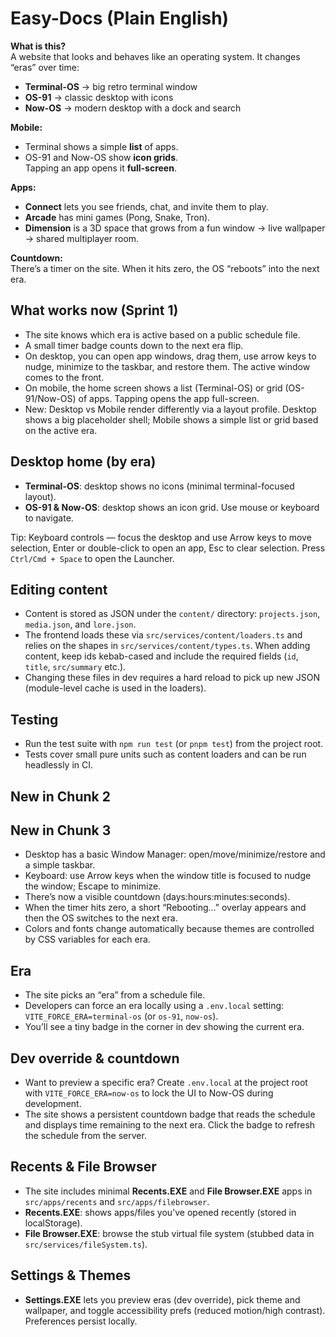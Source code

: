 # Easy-Docs (Plain English)

**What is this?**  
A website that looks and behaves like an operating system. It changes “eras” over time:
- **Terminal-OS** → big retro terminal window
- **OS-91** → classic desktop with icons
- **Now-OS** → modern desktop with a dock and search

**Mobile:**  
- Terminal shows a simple **list** of apps.  
- OS-91 and Now-OS show **icon grids**.  
Tapping an app opens it **full-screen**.

**Apps:**  
- **Connect** lets you see friends, chat, and invite them to play.  
- **Arcade** has mini games (Pong, Snake, Tron).  
- **Dimension** is a 3D space that grows from a fun window → live wallpaper → shared multiplayer room.

**Countdown:**  
There’s a timer on the site. When it hits zero, the OS “reboots” into the next era.

## What works now (Sprint 1)
- The site knows which era is active based on a public schedule file.
- A small timer badge counts down to the next era flip.
- On desktop, you can open app windows, drag them, use arrow keys to nudge, minimize to the taskbar, and restore them. The active window comes to the front.
- On mobile, the home screen shows a list (Terminal-OS) or grid (OS-91/Now-OS) of apps. Tapping opens the app full-screen.
 - New: Desktop vs Mobile render differently via a layout profile. Desktop shows a big placeholder shell; Mobile shows a simple list or grid based on the active era.

## Desktop home (by era)

- **Terminal-OS**: desktop shows no icons (minimal terminal-focused layout).
- **OS-91 & Now-OS**: desktop shows an icon grid. Use mouse or keyboard to navigate.

Tip: Keyboard controls — focus the desktop and use Arrow keys to move selection, Enter or double-click to open an app, Esc to clear selection. Press `Ctrl/Cmd + Space` to open the Launcher.

## Editing content

- Content is stored as JSON under the `content/` directory: `projects.json`, `media.json`, and `lore.json`.
- The frontend loads these via `src/services/content/loaders.ts` and relies on the shapes in `src/services/content/types.ts`. When adding content, keep ids kebab-cased and include the required fields (`id`, `title`, `src/summary` etc.).
- Changing these files in dev requires a hard reload to pick up new JSON (module-level cache is used in the loaders).

## Testing

- Run the test suite with `npm run test` (or `pnpm test`) from the project root.
- Tests cover small pure units such as content loaders and can be run headlessly in CI.

## New in Chunk 2
## New in Chunk 3
- Desktop has a basic Window Manager: open/move/minimize/restore and a simple taskbar.
- Keyboard: use Arrow keys when the window title is focused to nudge the window; Escape to minimize.
- There’s now a visible countdown (days:hours:minutes:seconds).
- When the timer hits zero, a short “Rebooting…” overlay appears and then the OS switches to the next era.
- Colors and fonts change automatically because themes are controlled by CSS variables for each era.

## Era
- The site picks an “era” from a schedule file.
- Developers can force an era locally using a `.env.local` setting: `VITE_FORCE_ERA=terminal-os` (or `os-91`, `now-os`).
- You’ll see a tiny badge in the corner in dev showing the current era.

## Dev override & countdown
- Want to preview a specific era? Create `.env.local` at the project root with `VITE_FORCE_ERA=now-os` to lock the UI to Now-OS during development.
- The site shows a persistent countdown badge that reads the schedule and displays time remaining to the next era. Click the badge to refresh the schedule from the server.

## Recents & File Browser
- The site includes minimal **Recents.EXE** and **File Browser.EXE** apps in `src/apps/recents` and `src/apps/filebrowser`.
- **Recents.EXE**: shows apps/files you've opened recently (stored in localStorage).
- **File Browser.EXE**: browse the stub virtual file system (stubbed data in `src/services/fileSystem.ts`).

## Settings & Themes
- **Settings.EXE** lets you preview eras (dev override), pick theme and wallpaper, and toggle accessibility prefs (reduced motion/high contrast). Preferences persist locally.